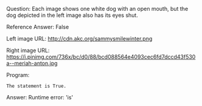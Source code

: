 Question: Each image shows one white dog with an open mouth, but the dog depicted in the left image also has its eyes shut.

Reference Answer: False

Left image URL: http://cdn.akc.org/sammysmilewinter.png

Right image URL: https://i.pinimg.com/736x/bc/d0/88/bcd088564e4093cec6fd7dccd43f530a--meriah-anton.jpg

Program:

```
The statement is True.
```
Answer: Runtime error: 'is'

